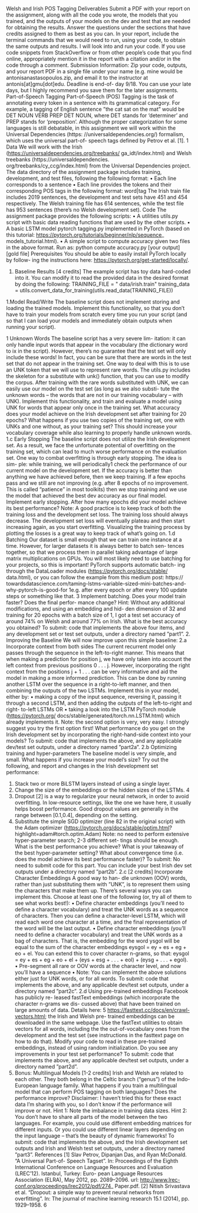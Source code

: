 Welsh and Irish POS Tagging
Deliverables
Submit a PDF with your report on the assignment, along with all the code you
wrote, the models that you trained, and the outputs of your models on the dev
and test that are needed for obtaining the results. Answer the questions under
the sections that have credits assigned to them as best as you can. In your
report, include the terminal commands that we would need to run, using your
code, to obtain the same outputs and results. I will look into and run your
code.
If you use code snippets from StackOverflow or from other
people’s code that you find online, appropriately mention it in the
report with a citation and/or in the code through a comment.
Submission Information: Zip your code, outputs, and your report PDF in a
single file under your name (e.g. mine would be antonisanastasopoulos.zip,
and email it to the instructor at antonis[at]gmu[dot]edu. Deadline is end-of-
day 9/18. You can use your late days, but I highly recommend you save them
for the later assignments.
Part-of-Speech Tagging
Part-of-Speech (POS) Tagging is the task of annotating every token in a sentence
with its grammatical category. For example, a tagging of English sentence ”the
cat sat on the mat” would be DET NOUN VERB PREP DET NOUN, where DET stands
for ‘determiner’ and PREP stands for ‘preposition’.
Although the proper categorization for some languages is still debatable,
in this assignment we will work within the Universal Dependencies (https:
//universaldependencies.org/) formalism, which uses the universal part-of-
speech tags defined by Petrov et al. [1].
1
Data
We will work with the Irish (https://universaldependencies.org/treebanks/
ga_idt/index.html) and Welsh treebanks (https://universaldependencies.
org/treebanks/cy_ccg/index.html) from the Universal Dependencies project.
The data directory of the assignment package includes training, development,
and test files, following the following format:
• Each line corresponds to a sentence
• Each line provides the tokens and their corresponding POS tags in the
following format: word|tag
The Irish train file includes 2019 sentences, the development and test sets have
451 and 454 respectively. The Welsh training file has 614 sentences, while the
test file has 953 sentences (there’s no Welsh development set).
Code
The assignment package provides the following scripts:
• A utilities utils.py script with basic data reading functions that are used
by the other scripts.
• A basic LSTM model pytorch tagging.py implemented in PyTorch (based
on this tutorial: https://pytorch.org/tutorials/beginner/nlp/sequence_
models_tutorial.html).
• A simple script to compute accuracy given two files in the above format.
Run as: python compute accuracy.py [your output] [gold file]
Prerequisites
You should be able to easily install PyTorch locally by follow-
ing the instructions here: https://pytorch.org/get-started/locally/.

1. Baseline Results [4 credits]
The example script has toy data hard-coded into it. You can modify it to read
the provided data in the desired format by doing the following:
TRAINING_FILE = " data/irish.train"
training_data = utils.convert_data_for_training(utils.read_data(TRAINING_FILE))

1.Model Read/Write
The baseline script does not implement
storing and loading the trained models. Implement this functionality, so that
you don’t have to train your models from scratch every time you run your
script (and so that I can load your models and immediately obtain outputs
when running your script).

1 Unknown Words
The baseline script has a very severe lim-
itation: it can only handle input words that appear in the vocabulary (the
dictionary word to ix in the script). However, there’s no guarantee that the
test set will only include these words! In fact, you can be sure that there are
words in the test set that do not appear in the training set. One way to deal
with this is to use an UNK token that we will use to represent rare words. The
utils.py includes the skeleton for a substitute with unk() function, that you
can use to modify the corpus. After training with the rare words substituted
with UNK, we can easily use our model on the test set (as long as we also substi-
tute the unknown words – the words that are not in our training vocabulary –
with UNK). Implement this functionality, and train and evaluate a model using
UNK for words that appear only once in the training set. What accuracy does
your model achieve on the Irish development set after training for 20 epochs?
What happens if you use two copies of the training set, one with UNKs and one
without, as your training set? This should increase your vocabulary coverage
while also learning to properly handle unknown words.
1.c Early Stopping
The baseline script does not utilize the Irish
development set. As a result, we face the unfortunate potential of overfitting on
the training set, which can lead to much worse performance on the evaluation
set. One way to combat overfitting is through early stopping. The idea is sim-
ple: while training, we will periodically1 check the performance of our current
model on the development set. If the accuracy is better than anything we have
achieved before, then we keep training. If a few epochs pass and we still are not
improving (e.g. after 8 epochs of no improvement. This is called “patience” in
most toolkits) then we stop training and we use the model that achieved the
best dev accuracy as our final model. Implement early stopping. After how
many epochs did your model achieve its best performance?
Note: A good practice is to keep track of both the training loss and the
development set loss. The training loss should always decrease. The development
set loss will eventually plateau and then start increasing again, as you start
overfitting. Visualizing the training process by plotting the losses is a great way
to keep track of what’s going on.
1.d Batching
Our dataset is small enough that we can train one
instance at a time. However, for larger datasets it is always better to batch sen-
tences together, so that we process them in parallel taking advantage of large
matrix multiplications on GPUs.
You will most likely need to use batching
for your projects, so this is important!
PyTorch supports automatic batch-
ing through the DataLoader modules (https://pytorch.org/docs/stable/
data.html), or you can follow the example from this medium post: https://
towardsdatascience.com/taming-lstms-variable-sized-mini-batches-and-why-pytorch-is-good-for
1e.g. after every epoch or after every 100 update steps or something like that.
3
Implement batching. Does your model train faster? Does the final perfor-
mance change?
Hint: Without any additional modifications, and using an embedding and hid-
den dimension of 32 and training for 20 epochs with a batch size of 1, I got a
test set accuracy of around 74% on Welsh and around 77% on Irish. What is
the best accuracy you obtained?
To submit: code that implements the above four items, and any development
set or test set outputs, under a directory named ”part1”.
2. Improving the Baseline
We will now improve upon this simple baseline:
2.a  Incorporate context from both sides
The current recurrent
model only passes through the sequence in the left-to-right manner. This means
that when making a prediction for position j, we have only taken into account
the left context from previous positions 0 . . . j. However, incorporating the right
context from the positions j + 1 . . . can be very informative and aid the model
in making a more informed prediction. This can be done by running another
LSTM over the sequence in a right-to-left manner, and then combining the
outputs of the two LSTMs. Implement this in your model, either by:
• making a copy of the input sequence, reversing it, passing it through a
second LSTM, and then adding the outputs of the left-to-right and right-
to-left LSTMs OR
• taking a look into the LSTM PyTorch module (https://pytorch.org/
docs/stable/generated/torch.nn.LSTM.html) which already implements
it.
Note: the second option is very, very easy. I strongly suggest you try the first
option first!
What performance do you get on the Irish development set by incorporating
the right-hand-side context into your models?
To submit: code that implements the above, and any applicable dev/test set
outputs, under a directory named ”part2a”.
2.b  Optimizing training and hyper-parameters
The baseline
model is very simple, and small. What happens if you increase your model’s
size? Try out the following, and report and changes in the Irish development
set performance:
1. Stack two or more BiLSTM layers instead of using a single layer.
2. Change the size of the embeddings or the hidden sizes of the LSTMs.
4
3. Dropout [2] is a way to regularize your neural network, in order to avoid
overfitting. In low-resource settings, like the one we have here, it usually
helps boost performance. Good dropout values are generally in the range
between [0.1,0.4], depending on the setting.
4. Substitute the simple SGD optimizer (line 82 in the original script) with
the Adam optimizer (https://pytorch.org/docs/stable/optim.html?
highlight=adam#torch.optim.Adam)
Note: no need to perform extensive hyper-parameter search; 2-3 different set-
tings should be enough.
What is the best performance you achieve? What is your takeaway of the best
hyper-parameter setting? What about convergence time (i.e. does the model
achieve its best performance faster)?
To submit: No need to submit code for this part. You can include your best
Irish dev set outputs under a directory named ”part2b”.
2.c [2 credits] Incorporate Character Embeddings
A good way to han-
dle unknown (OOV) words, rather than just substituting them with ”UNK”,
is to represent them using the characters that make them up. There’s several
ways you can implement this. Choose at least one of the following (or, try all
of them to see what works best!):
• Define character embeddings (you’ll need to define a character vocabulary)
and treat the UNK words as a sequence of characters. Then you can define
a character-level LSTM, which will read each word one character at a time,
and the final representation of the word will be the last output.
• Define character embeddings (you’ll need to define a character vocabulary)
and treat the UNK words as a bag of characters. That is, the embedding
for the word ysgol will be equal to the sum of the character embeddings
eysgol = ey + es + eg + eo + el. You can extend this to cover character
n-grams, so that: eysgol = ey + es + eg + eo + el + (eys + esg + . . . + eol) +
(eysg + . . . + egol).
• Pre-segment all rare or OOV words at the character level, and now you’ll
have a sequence
• Note: You can implement the above solutions either just for UNK words,
or for all words.
To submit: code that implements the above, and any applicable dev/test set
outputs, under a directory named ”part2c”.
2.d Using pre-trained embeddings
Facebook has publicly re-
leased fastText embeddings (which incorporate the character n-grams we dis-
cussed above) that have been trained on large amounts of data. Details here:
5
https://fasttext.cc/docs/en/crawl-vectors.html; the Irish and Welsh pre-
trained embeddings can be downloaded in the same webpage. Use the fastText
utilities to obtain vectors for all words, including the the out-of-vocabulary ones
from the development and the test set (see instructions in the fasttext page on
how to do that). Modify your code to read in these pre-trained embeddings,
instead of using random initialization. Do you see any improvements in your
test set performance?
To submit: code that implements the above, and any applicable dev/test set
outputs, under a directory named ”part2d”.
3. Bonus: Multilingual Models [1-2 credits]
Irish and Welsh are related to each other. They both belong in the Celtic branch
(“genus”) of the Indo-European language family. What happens if you train a
multilingual model that can perform POS tagging on both languages? Does the
performance improve?
Disclaimer: I haven’t tried this for these exact data I’m sharing with you, so I
don’t know if the performance will improve or not.
Hint 1: Note the imbalance in training data sizes.
Hint 2: You don’t have to share all parts of the model between the two languages.
For example, you could use different embedding matrices for different inputs. Or
you could use different linear layers depending on the input language – that’s
the beauty of dynamic frameworks!
To submit: code that implements the above, and the Irish development set
outputs and Irish and Welsh test set outputs, under a directory named ”part3”.
References
[1]
Slav Petrov, Dipanjan Das, and Ryan McDonald. “A Universal Part-of-
Speech Tagset”. In: Proceedings of the Eighth International Conference on
Language Resources and Evaluation (LREC’12). Istanbul, Turkey: Euro-
pean Language Resources Association (ELRA), May 2012, pp. 2089–2096.
url: http://www.lrec-conf.org/proceedings/lrec2012/pdf/274_
Paper.pdf.
[2]
Nitish Srivastava et al. “Dropout: a simple way to prevent neural networks
from overfitting”. In: The journal of machine learning research 15.1 (2014),
pp. 1929–1958.
6
